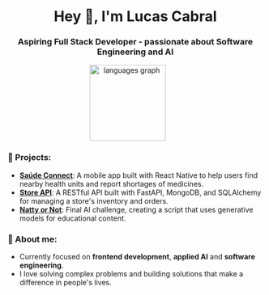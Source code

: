 <h1 align="center">Hey 👋, I'm Lucas Cabral</h1>
<h3 align="center">Aspiring Full Stack Developer - passionate about Software Engineering and AI</h3>

<div align="center">
  <img src="https://github-readme-stats.vercel.app/api/top-langs?username=lucascamourao&locale=en&hide_title=false&layout=compact&card_width=320&langs_count=6&theme=dark&hide_border=false&order=2" height="150" alt="languages graph" style="margin-right: 30px;" />
</div>

### 🚀 Projects:
- [**Saúde Connect**](https://github.com/lucascamourao/Saude-Connect-App): A mobile app built with React Native to help users find nearby health units and report shortages of medicines.
- [**Store API**](https://github.com/lucascamourao/store_api): A RESTful API built with FastAPI, MongoDB, and SQLAlchemy for managing a store's inventory and orders.
- [**Natty or Not**](https://github.com/lucascamourao/lab-natty-or-not): Final AI challenge, creating a script that uses generative models for educational content.

### 💬 About me:
- Currently focused on **frontend development**, **applied AI** and **software engineering**.
- I love solving complex problems and building solutions that make a difference in people's lives.
